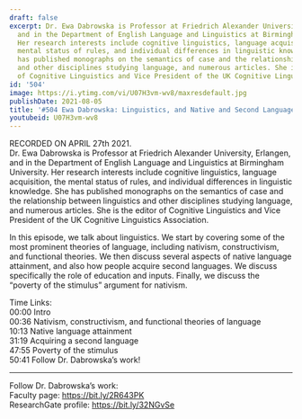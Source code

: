```yaml
---
draft: false
excerpt: Dr. Ewa Dabrowska is Professor at Friedrich Alexander University, Erlangen,
  and in the Department of English Language and Linguistics at Birmingham University.
  Her research interests include cognitive linguistics, language acquisition, the
  mental status of rules, and individual differences in linguistic knowledge. She
  has published monographs on the semantics of case and the relationship between linguistics
  and other disciplines studying language, and numerous articles. She is the editor
  of Cognitive Linguistics and Vice President of the UK Cognitive Linguistics Association.
id: '504'
image: https://i.ytimg.com/vi/U07H3vm-wv8/maxresdefault.jpg
publishDate: 2021-08-05
title: '#504 Ewa Dabrowska: Linguistics, and Native and Second Language Attainment'
youtubeid: U07H3vm-wv8
---
```

<div class="timelinks">

RECORDED ON APRIL 27th 2021.  
Dr. Ewa Dabrowska is Professor at Friedrich Alexander University, Erlangen, and in the Department of English Language and Linguistics at Birmingham University. Her research interests include cognitive linguistics, language acquisition, the mental status of rules, and individual differences in linguistic knowledge. She has published monographs on the semantics of case and the relationship between linguistics and other disciplines studying language, and numerous articles. She is the editor of Cognitive Linguistics and Vice President of the UK Cognitive Linguistics Association.

In this episode, we talk about linguistics. We start by covering some of the most prominent theories of language, including nativism, constructivism, and functional theories. We then discuss several aspects of native language attainment, and also how people acquire second languages. We discuss specifically the role of education and inputs. Finally, we discuss the “poverty of the stimulus” argument for nativism.

Time Links:  
<time>00:00</time> Intro  
<time>00:36</time> Nativism, constructivism, and functional theories of language  
<time>10:13</time> Native language attainment  
<time>31:19</time> Acquiring a second language  
<time>47:55</time> Poverty of the stimulus  
<time>50:41</time> Follow Dr. Dabrowska’s work!

---

Follow Dr. Dabrowska’s work:  
Faculty page: https://bit.ly/2R643PK  
ResearchGate profile: https://bit.ly/32NGvSe
</div>

